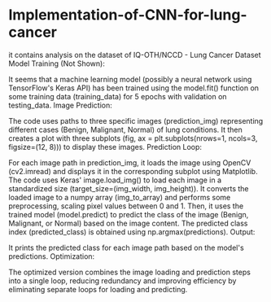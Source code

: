 # Implementation-of-CNN-for-lung-cancer
it contains analysis on the dataset of IQ-OTH/NCCD - Lung Cancer Dataset 
Model Training (Not Shown):

It seems that a machine learning model (possibly a neural network using TensorFlow's Keras API) has been trained using the model.fit() function on some training data (training_data) for 5 epochs with validation on testing_data.
Image Prediction:

The code uses paths to three specific images (prediction_img) representing different cases (Benign, Malignant, Normal) of lung conditions.
It then creates a plot with three subplots (fig, ax = plt.subplots(nrows=1, ncols=3, figsize=(12, 8))) to display these images.
Prediction Loop:

For each image path in prediction_img, it loads the image using OpenCV (cv2.imread) and displays it in the corresponding subplot using Matplotlib.
The code uses Keras' image.load_img() to load each image in a standardized size (target_size=(img_width, img_height)).
It converts the loaded image to a numpy array (img_to_array) and performs some preprocessing, scaling pixel values between 0 and 1.
Then, it uses the trained model (model.predict) to predict the class of the image (Benign, Malignant, or Normal) based on the image content.
The predicted class index (predicted_class) is obtained using np.argmax(predictions).
Output:

It prints the predicted class for each image path based on the model's predictions.
Optimization:

The optimized version combines the image loading and prediction steps into a single loop, reducing redundancy and improving efficiency by eliminating separate loops for loading and predicting.
